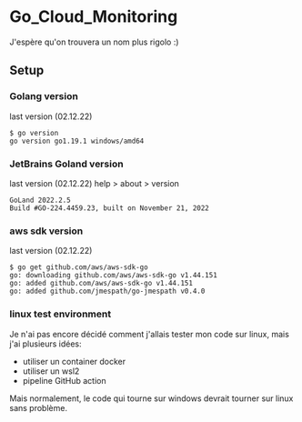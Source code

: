 # Go_Cloud_Monitoring
J'espère qu'on trouvera un nom plus rigolo :)

## Setup

### Golang version
last version (02.12.22)
```shell
$ go version
go version go1.19.1 windows/amd64
```
### JetBrains Goland version
last version (02.12.22)
help > about > version
```
GoLand 2022.2.5
Build #GO-224.4459.23, built on November 21, 2022
```
### aws sdk version
last version (02.12.22)
```shell
$ go get github.com/aws/aws-sdk-go
go: downloading github.com/aws/aws-sdk-go v1.44.151
go: added github.com/aws/aws-sdk-go v1.44.151
go: added github.com/jmespath/go-jmespath v0.4.0
```
### linux test environment
Je n'ai pas encore décidé comment j'allais tester mon code sur linux, mais j'ai plusieurs idées:
- utiliser un container docker
- utiliser un wsl2
- pipeline GitHub action

Mais normalement, le code qui tourne sur windows devrait tourner sur linux sans problème.
